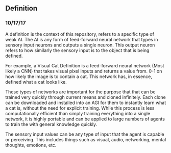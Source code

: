 ## Definition

### 10/17/17
A definition is the context of this repository, refers to a specific type of weak AI. The AI is any form of feed-forward neural network that types in sensory input neurons and outputs a single neuron. This output neuron refers to how similarly the sensory input is to the object that is being defined.

For example, a Visual Cat Definition is a feed-forward neural network (Most likely a CNN) that takes visual​ pixel inputs and returns a value from. 0-1 on how likely the image is to contain a cat. This network has, in essence, defined what a cat looks like.

These types of networks are important for the purpose that that can be trained very quickly through current means and cloned infinitely. Each clone can be downloaded and installed into an AGI for them to instantly learn what a cat is, without the need for explicit training. While this process is less computationally efficient than simply training everything into a single network, it is highly portable and can be applied to large numbers of agents to train the with general knowledge quickly.

The sensory input values can be any type of input that the agent is capable or perceiving. This includes things such as visual, audio, networking, mental thoughts, emotions, etc.
